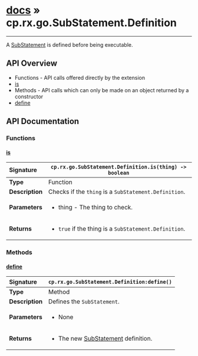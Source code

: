 # [docs](index.md) » cp.rx.go.SubStatement.Definition
---

A [SubStatement](cp.rx.go.SubStatement.md) is defined before being executable.

## API Overview
* Functions - API calls offered directly by the extension
 * [is](#is)
* Methods - API calls which can only be made on an object returned by a constructor
 * [define](#define)

## API Documentation

### Functions

#### [is](#is)
| <span style="float: left;">**Signature**</span> | <span style="float: left;">`cp.rx.go.SubStatement.Definition.is(thing) -> boolean` </span>                                                          |
| -----------------------------------------------------|---------------------------------------------------------------------------------------------------------|
| **Type**                                             | Function |
| **Description**                                      | Checks if the `thing` is a `SubStatement.Definition`. |
| **Parameters**                                       | <ul><li>thing    - The thing to check.</li></ul> |
| **Returns**                                          | <ul><li><code>true</code> if the thing is a <code>SubStatement.Definition</code>.</li></ul> |

### Methods

#### [define](#define)
| <span style="float: left;">**Signature**</span> | <span style="float: left;">`cp.rx.go.SubStatement.Definition:define()` </span>                                                          |
| -----------------------------------------------------|---------------------------------------------------------------------------------------------------------|
| **Type**                                             | Method |
| **Description**                                      | Defines the `SubStatement`. |
| **Parameters**                                       | <ul><li>None</li></ul> |
| **Returns**                                          | <ul><li>The new <a href="cp.rx.go.SubStatement.md">SubStatement</a> definition.</li></ul> |

